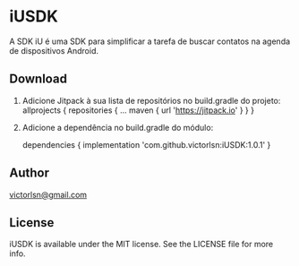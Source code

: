 # iUSDK
A SDK iU é uma SDK para simplificar a tarefa de buscar contatos na agenda de dispositivos Android.

## Download

1. Adicione Jitpack à sua lista de repositórios no build.gradle do projeto:
	allprojects {
		repositories {
			...
			maven { url 'https://jitpack.io' }
		}
	}
  
2. Adicione a dependência no build.gradle do módulo:

	dependencies {
	        implementation 'com.github.victorlsn:iUSDK:1.0.1'
	}
  
## Author

victorlsn@gmail.com

## License

iUSDK is available under the MIT license. See the LICENSE file for more info.
